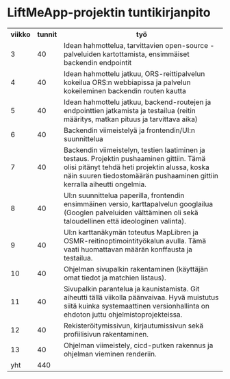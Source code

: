 <h1>LiftMeApp-projektin tuntikirjanpito</h1>

<table>
  <tr>
    <th>viikko</th>
    <th>tunnit</th>
    <th>työ</th>
  </tr>
  <tr>
    <td>3</td>
    <td>40</td>
    <td>Idean hahmottelua, tarvittavien open-source -palveluiden kartottamista, ensimmäiset backendin endpointit</td>
  </tr>
  <tr>
    <td>4</td>
    <td>40</td>
    <td>Idean hahmottelu jatkuu, ORS-reittipalvelun kokeilua ORS:n webbiapissa ja palvelun kokeileminen backendin routen kautta</td>
  </tr>
  <tr>
    <td>5</td>
    <td>40</td>
    <td>Idean hahmottelu jatkuu, backend-routejen ja endpointtien jatkamista ja testailua (reitin määritys, matkan pituus ja tarvittava aika)</td>
  </tr>
  <tr>
    <td>6</td>
    <td>40</td>
    <td>Backendin viimeistelyä ja frontendin/UI:n suunnittelua</td>
  </tr>
  <tr>
    <td>7</td>
    <td>40</td>
    <td>Backendin viimeistelyn, testien laatiminen ja testaus. Projektin pushaaminen gittiin. Tämä olisi pitänyt tehdä heti projektin alussa, koska näin suuren tiedostomäärän pushaaminen gittiin kerralla aiheutti ongelmia.</td>
</tr>
<tr>
    <td>8</td>
    <td>40</td>
    <td>UI:n suunnittelua paperilla, frontendin ensimmäinen versio, karttapalvelun googlailua (Googlen palveluiden välttäminen oli sekä taloudellinen että ideologinen valinta).</td>
</tr>
<tr>
    <td>9</td>
    <td>40</td>
    <td>UI:n karttanäkymän toteutus MapLibren ja OSMR-reitinoptimointityökalun avulla. Tämä vaati huomattavan määrän konffausta ja testailua.</td>
</tr>
<tr>
    <td>10</td>
    <td>40</td>
    <td>Ohjelman sivupalkin rakentaminen (käyttäjän omat tiedot ja matchien listaus).</td>
</tr>
<tr>
    <td>11</td>
    <td>40</td>
    <td>Sivupalkin parantelua ja kaunistamista. Git aiheutti tällä viikolla päänvaivaa. Hyvä muistutus siitä kuinka systemaattinen versionhallinta on ehdoton juttu ohjelmistoprojekteissa.</td>
</tr>
<tr>
    <td>12</td>
    <td>40</td>
    <td>Rekisteröitymissivun, kirjautumissivun sekä profiilisivun rakentaminen.</td>
</tr>
<tr>
    <td>13</td>
    <td>40</td>
    <td>Ohjelman viimeistely, cicd-putken rakennus ja ohjelman vieminen renderiin.</td>
</tr>
<tr>
    <td>yht</td>
    <td>440</td>
    <td></td>
</tr>
</table>
